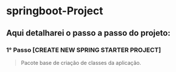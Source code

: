 # springboot-Project
 
## Aqui detalharei o passo a passo do projeto: 

### 1° Passo [CREATE NEW SPRING STARTER PROJECT]

> Pacote base de criação de classes da aplicação. 
